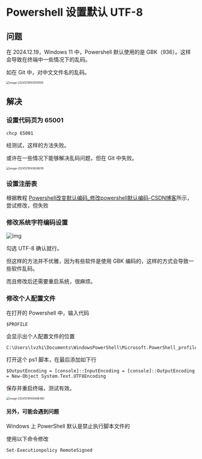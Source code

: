 # Powershell 设置默认 UTF-8

## 问题

在 2024.12.19，Windows 11 中，Powershell 默认使用的是 GBK（936）。这样会导致在终端中一些情况下的乱码。

如在 Git 中，对中文文件名的乱码。

<img src="http://public.file.lvshuhuai.cn/images\image-20241219143559100.png" alt="image-20241219143559100" style="zoom:50%;" />

## 解决

### 设置代码页为 65001

```shell
chcp 65001
```

经测试，这样的方法失败。

或许在一些情况下能够解决乱码问题，但在 Git 中失败。

<img src="http://public.file.lvshuhuai.cn/images\image-20241219143836019.png" alt="image-20241219143836019" style="zoom:50%;" />

### 设置注册表

根据教程 [Powershell改变默认编码_修改powershell默认编码-CSDN博客](https://blog.csdn.net/u014756245/article/details/100536552)所示，尝试修改，但失败

### 修改系统字符编码设置

![img](http://public.file.lvshuhuai.cn/images\image-1024x860.png)

勾选 UTF-8 确认就行。

但这样的方法并不优雅，因为有些软件是使用 GBK 编码的，这样的方式会导致一些软件乱码。

而且修改后还需要重启系统，很麻烦。

### 修改个人配置文件

在打开的 Powershell 中，输入代码

```shell
$PROFILE
```

会显示出个人配置文件的位置

```shell
C:\Users\lvzhi\Documents\WindowsPowerShell\Microsoft.PowerShell_profile.ps1
```

打开这个 ps1 脚本，在最后添加如下行

```shell
$OutputEncoding = [console]::InputEncoding = [console]::OutputEncoding = New-Object System.Text.UTF8Encoding
```

保存并重启终端，测试有效。

<img src="http://public.file.lvshuhuai.cn/images\image-20241219144446360.png" alt="image-20241219144446360" style="zoom:50%;" />

#### 另外，可能会遇到问题

Windows 上 PowerShell 默认是禁止执行脚本文件的

使用以下命令修改

```shell
Set-Executionpolicy RemoteSigned
```